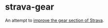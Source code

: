 # strava-gear

An attempt to [improve the gear section of
Strava](https://strava.zendesk.com/entries/21453463).
